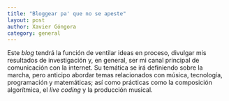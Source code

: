 ```yaml
---
title: "Bloggear pa' que no se apeste"
layout: post
author: Xavier Góngora
category: general
---
```

Este _blog_ tendrá la función de ventilar ideas en proceso, divulgar mis resultados de investigación y, en general, ser mi canal principal de comunicación con la internet.
Su temática se irá definiendo sobre la marcha, pero anticipo abordar temas relacionados con música, tecnología, programación y matemáticas; así como prácticas como la composición algorítmica, el _live coding_ y la producción musical.
